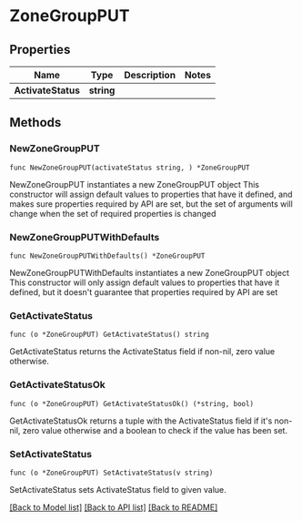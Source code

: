 # ZoneGroupPUT

## Properties

Name | Type | Description | Notes
------------ | ------------- | ------------- | -------------
**ActivateStatus** | **string** |  | 

## Methods

### NewZoneGroupPUT

`func NewZoneGroupPUT(activateStatus string, ) *ZoneGroupPUT`

NewZoneGroupPUT instantiates a new ZoneGroupPUT object
This constructor will assign default values to properties that have it defined,
and makes sure properties required by API are set, but the set of arguments
will change when the set of required properties is changed

### NewZoneGroupPUTWithDefaults

`func NewZoneGroupPUTWithDefaults() *ZoneGroupPUT`

NewZoneGroupPUTWithDefaults instantiates a new ZoneGroupPUT object
This constructor will only assign default values to properties that have it defined,
but it doesn't guarantee that properties required by API are set

### GetActivateStatus

`func (o *ZoneGroupPUT) GetActivateStatus() string`

GetActivateStatus returns the ActivateStatus field if non-nil, zero value otherwise.

### GetActivateStatusOk

`func (o *ZoneGroupPUT) GetActivateStatusOk() (*string, bool)`

GetActivateStatusOk returns a tuple with the ActivateStatus field if it's non-nil, zero value otherwise
and a boolean to check if the value has been set.

### SetActivateStatus

`func (o *ZoneGroupPUT) SetActivateStatus(v string)`

SetActivateStatus sets ActivateStatus field to given value.



[[Back to Model list]](../README.md#documentation-for-models) [[Back to API list]](../README.md#documentation-for-api-endpoints) [[Back to README]](../README.md)


